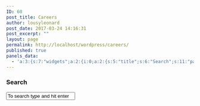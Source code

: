 ```yaml
---
ID: 60
post_title: Careers
author: lousyleonard
post_date: 2017-03-24 14:16:31
post_excerpt: ""
layout: page
permalink: http://localhost/wordpress/careers/
published: true
panels_data:
  - 'a:3:{s:7:"widgets";a:2:{i:0;a:2:{s:5:"title";s:6:"Search";s:11:"panels_info";a:6:{s:5:"class";s:16:"WP_Widget_Search";s:4:"grid";i:0;s:4:"cell";i:3;s:2:"id";i:0;s:9:"widget_id";s:36:"0eb2528e-97ba-4b5c-9d1d-4ab83b400ad6";s:5:"style";a:2:{s:27:"background_image_attachment";b:0;s:18:"background_display";s:4:"tile";}}}i:1;a:3:{s:8:"g_map_id";s:1:"2";s:5:"title";s:0:"";s:11:"panels_info";a:7:{s:5:"class";s:18:"Hugeit_Maps_Widget";s:3:"raw";b:0;s:4:"grid";i:1;s:4:"cell";i:1;s:2:"id";i:1;s:9:"widget_id";s:36:"d9693965-1c32-4e0d-ae95-8cae6eae6692";s:5:"style";a:1:{s:18:"background_display";s:4:"tile";}}}}s:5:"grids";a:2:{i:0;a:2:{s:5:"cells";i:4;s:5:"style";a:0:{}}i:1;a:2:{s:5:"cells";i:2;s:5:"style";a:0:{}}}s:10:"grid_cells";a:6:{i:0;a:2:{s:4:"grid";i:0;s:6:"weight";d:0.25;}i:1;a:2:{s:4:"grid";i:0;s:6:"weight";d:0.25;}i:2;a:2:{s:4:"grid";i:0;s:6:"weight";d:0.25;}i:3;a:2:{s:4:"grid";i:0;s:6:"weight";d:0.25;}i:4;a:2:{s:4:"grid";i:1;s:6:"weight";d:0.5;}i:5;a:2:{s:4:"grid";i:1;s:6:"weight";d:0.5;}}}'
---
```

<h3 class="widget-title">Search</h3><form method="get" class="searchform themeform" action="http://localhost/wordpress/">
<input type="text" class="search" name="s" onblur="if(this.value=='')this.value='To search type and hit enter';" onfocus="if(this.value=='To search type and hit enter')this.value='';" value="To search type and hit enter">
</form>